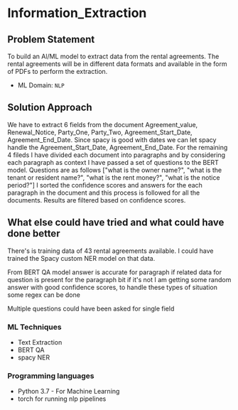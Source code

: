 # Information_Extraction

## Problem Statement

To build an Al/ML model to extract data from the rental agreements.
The rental agreements will be in different data formats and available in
the form of PDFs to perform the extraction.

* ML Domain: `NLP`

## Solution Approach

We have to extract 6 fields from the document Agreement_value, Renewal_Notice, Party_One, Party_Two, Agreement_Start_Date, Agreement_End_Date.
Since spacy is good with dates we can let spacy handle the Agreement_Start_Date, Agreement_End_Date. For the remaining 4 fileds I have divided each document into paragraphs and by considering each paragraph as context I have passed a set of questions to the BERT model. Questions are as follows ["what is the owner name?", "what is the tenant or resident name?", "what is the rent money?", "what is the notice period?"] I sorted the confidence scores and answers for the each paragraph in the document and this process is followed for all the documents. Results are filtered based on confidence scores.


## What else could have tried and what could have done better
There's is training data of 43 rental agreements available. I could have trained the Spacy custom NER model on that data.

From BERT QA model answer is accurate for paragraph if related data for question is present for the paragraph bit if it's not I am getting some random answer with good confidence scores, to handle these types of situation some regex can be done

Multiple questions could have been asked for single field


### ML Techniques
* Text Extraction
* BERT QA
* spacy NER

### Programming languages

* Python 3.7 - For Machine Learning
* torch for running nlp pipelines



